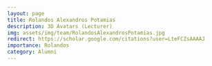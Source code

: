```yaml
---
layout: page
title: Rolandos Alexandros Potamias
description: 3D Avatars (Lecturer)
img: assets/img/team/RolandosAlexandrosPotamias.jpg
redirect: https://scholar.google.com/citations?user=LteFCZsAAAAJ
importance: Rolandos
category: Alumni
---
```


